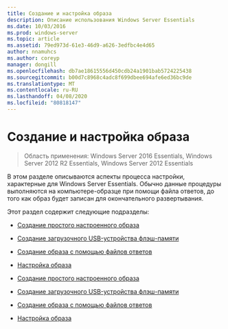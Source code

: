 ```yaml
---
title: Создание и настройка образа
description: Описание использования Windows Server Essentials
ms.date: 10/03/2016
ms.prod: windows-server
ms.topic: article
ms.assetid: 79ed973d-61e3-46d9-a626-3edfbc4e4d65
author: nnamuhcs
ms.author: coreyp
manager: dongill
ms.openlocfilehash: db7ae18615556d450cdb24a1901bab5724225438
ms.sourcegitcommit: b00d7c8968c4adc8f699dbee694afe6ed36bc9de
ms.translationtype: MT
ms.contentlocale: ru-RU
ms.lasthandoff: 04/08/2020
ms.locfileid: "80818147"
---
```

# <a name="creating-and-customizing-the-image"></a>Создание и настройка образа

>Область применения: Windows Server 2016 Essentials, Windows Server 2012 R2 Essentials, Windows Server 2012 Essentials

В этом разделе описываются аспекты процесса настройки, характерные для Windows Server Essentials. Обычно данные процедуры выполняются на компьютере-образце при помощи файла ответов, до того как образ будет записан для окончательного развертывания.  
  
 Этот раздел содержит следующие подразделы:  
  

-   [Создание простого настроенного образа](Create-a-Simple-Customized-Image.md)  
  
-   [Создание загрузочного USB-устройства флэш-памяти](Create-a-Bootable-USB-Flash-Drive.md)  
  
-   [Создание образа с помощью файлов ответов](Create-an-Image-By-Using-Answer-Files.md)  
  
-   [Настройка образа](Customize-the-Image.md)

-   [Создание простого настроенного образа](../install/Create-a-Simple-Customized-Image.md)  
  
-   [Создание загрузочного USB-устройства флэш-памяти](../install/Create-a-Bootable-USB-Flash-Drive.md)  
  
-   [Создание образа с помощью файлов ответов](../install/Create-an-Image-By-Using-Answer-Files.md)  
  
-   [Настройка образа](../install/Customize-the-Image.md)

